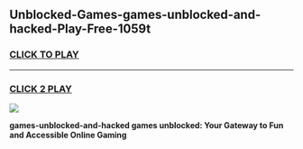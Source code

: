 
## Unblocked-Games-games-unblocked-and-hacked-Play-Free-1059t
<h3>
<a href="https://premium76.site?title=games-unblocked-and-hacked&ref=10A">CLICK TO PLAY</a></h3>
<hr>

<h3>
<a href="https://premium76.site?title=games-unblocked-and-hacked&ref=10A">CLICK 2 PLAY</a>
  
</h3>

<a href="https://premium76.site?title=games-unblocked-and-hacked&ref=10A"><img src="https://clearcache.store/games.png"></a>


**games-unblocked-and-hacked games unblocked: Your Gateway to Fun and Accessible Online Gaming**
